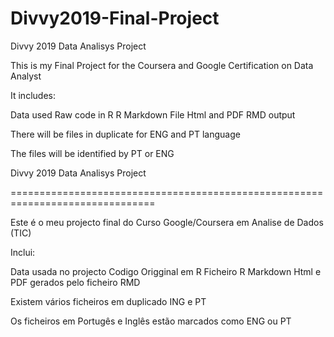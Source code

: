 # Divvy2019-Final-Project
Divvy 2019 Data Analisys Project

This is my Final Project for the Coursera and Google Certification on Data Analyst

It includes:
  
  Data used
  Raw code in R
  R Markdown File
  Html and PDF RMD output
  
  There will be files in duplicate for ENG and PT language
  
  The files will be identified by PT or ENG
  
 Divvy 2019 Data Analisys Project
  
  ===============================================================================
  
  Este é o meu projecto final do Curso Google/Coursera em Analise de Dados (TIC)

Inclui:
  
  Data usada no projecto
  Codigo Origginal em R
  Ficheiro R Markdown
  Html e PDF gerados pelo ficheiro RMD
  
  Existem vários ficheiros em duplicado ING e PT
  
Os ficheiros em Portugês e Inglês estão marcados como ENG ou PT
